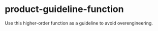 # product-guideline-function
Use this higher-order function as a guideline to avoid overengineering.
